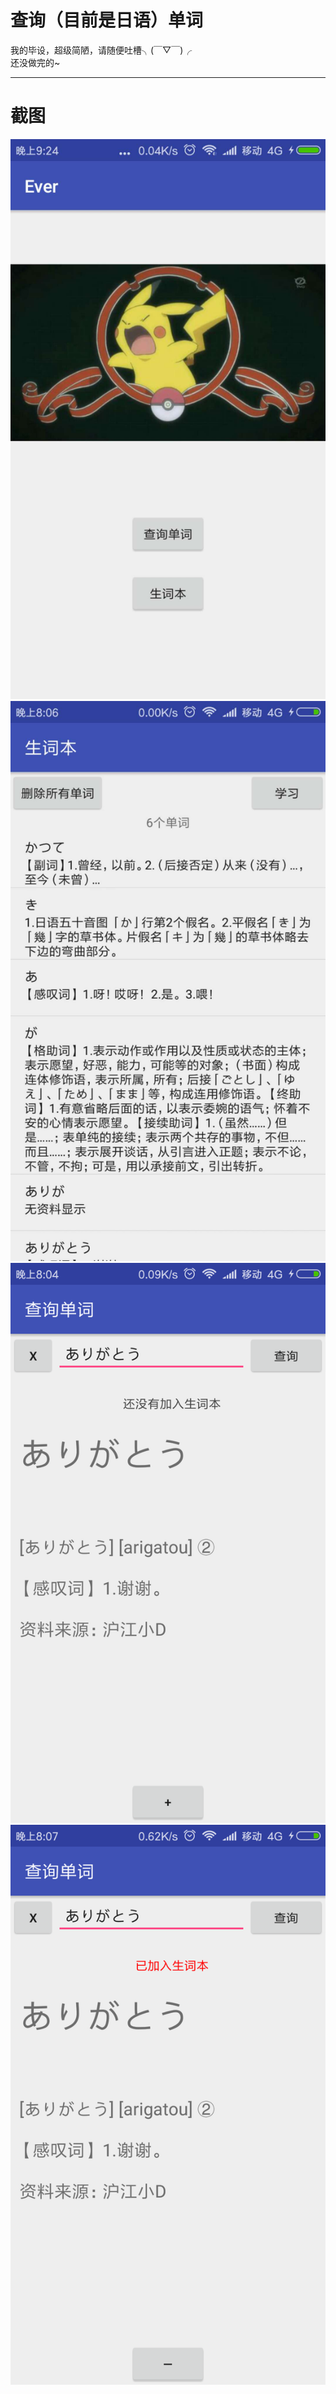 # 查询（目前是日语）单词
我的毕设，超级简陋，请随便吐槽╮(￣▽￣)╭
<br>还没做完的~

---
# 截图
![](截图1.png)
![](截图4.png)
![](截图2.png)
![](截图3.png)